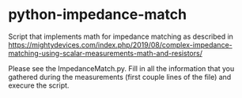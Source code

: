 # python-impedance-match
Script that implements math for impedance matching as described in https://mightydevices.com/index.php/2019/08/complex-impedance-matching-using-scalar-measurements-math-and-resistors/

Please see the ImpedanceMatch.py. Fill in all the information that you gathered during the measurements (first couple lines of the file) and execure the script.
